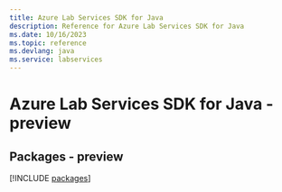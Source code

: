 ```yaml
---
title: Azure Lab Services SDK for Java
description: Reference for Azure Lab Services SDK for Java
ms.date: 10/16/2023
ms.topic: reference
ms.devlang: java
ms.service: labservices
---
```

# Azure Lab Services SDK for Java - preview
## Packages - preview
[!INCLUDE [packages](lab-services-index.md)]